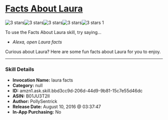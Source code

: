 # [Facts About Laura](http://alexa.amazon.com/#skills/amzn1.ask.skill.bbd3cc9d-206d-44d9-9b81-15c7e55d46dc)
![3 stars](../../images/ic_star_black_18dp_1x.png)![3 stars](../../images/ic_star_black_18dp_1x.png)![3 stars](../../images/ic_star_black_18dp_1x.png)![3 stars](../../images/ic_star_border_black_18dp_1x.png)![3 stars](../../images/ic_star_border_black_18dp_1x.png) 1

To use the Facts About Laura skill, try saying...

* *Alexa, open Laura facts*

Curious about Laura? Here are some fun facts about Laura for you to enjoy.

***

### Skill Details

* **Invocation Name:** laura facts
* **Category:** null
* **ID:** amzn1.ask.skill.bbd3cc9d-206d-44d9-9b81-15c7e55d46dc
* **ASIN:** B01JU3T2II
* **Author:** PollySentrick
* **Release Date:** August 10, 2016 @ 03:37:47
* **In-App Purchasing:** No
